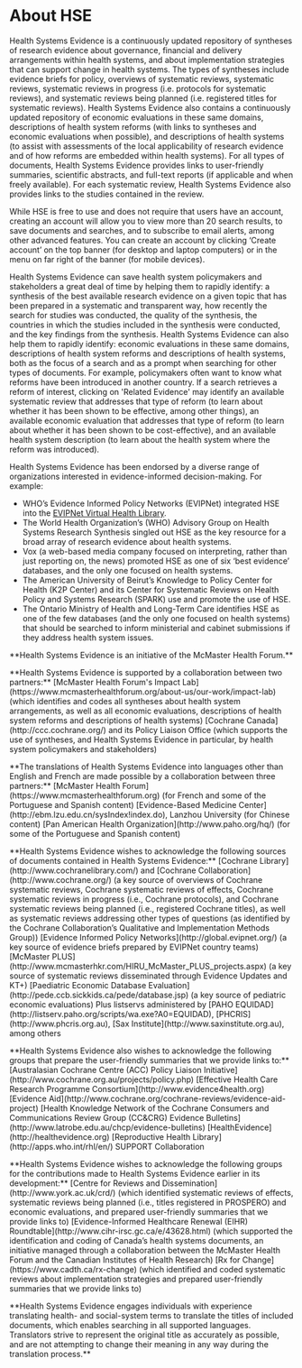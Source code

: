 # About HSE

Health Systems Evidence is a continuously updated repository of syntheses of research evidence about governance, financial and delivery arrangements within health systems, and about implementation strategies that can support change in health systems. The types of syntheses include evidence briefs for policy, overviews of systematic reviews, systematic reviews, systematic reviews in progress (i.e. protocols for systematic reviews), and systematic reviews being planned (i.e. registered titles for systematic reviews). Health Systems Evidence also contains a continuously updated repository of economic evaluations in these same domains, descriptions of health system reforms (with links to syntheses and economic evaluations when possible), and descriptions of health systems (to assist with assessments of the local applicability of research evidence and of how reforms are embedded within health systems). For all types of documents, Health Systems Evidence provides links to user-friendly summaries, scientific abstracts, and full-text reports (if applicable and when freely available). For each systematic review, Health Systems Evidence also provides links to the studies contained in the review.

While HSE is free to use and does not require that users have an account, creating an account will allow you to view more than 20 search results, to save documents and searches, and to subscribe to email alerts, among other advanced features. You can create an account by clicking ‘Create account’ on the top banner (for desktop and laptop computers) or in the menu on far right of the banner (for mobile devices).

Health Systems Evidence can save health system policymakers and stakeholders a great deal of time by helping them to rapidly identify: a synthesis of the best available research evidence on a given topic that has been prepared in a systematic and transparent way, how recently the search for studies was conducted, the quality of the synthesis, the countries in which the studies included in the synthesis were conducted, and the key findings from the synthesis. Health Systems Evidence can also help them to rapidly identify: economic evaluations in these same domains, descriptions of health system reforms and descriptions of health systems, both as the focus of a search and as a prompt when searching for other types of documents. For example, policymakers often want to know what reforms have been introduced in another country. If a search retrieves a reform of interest, clicking on 'Related Evidence' may identify an available systematic review that addresses that type of reform (to learn about whether it has been shown to be effective, among other things), an available economic evaluation that addresses that type of reform (to learn about whether it has been shown to be cost-effective), and an available health system description (to learn about the health system where the reform was introduced).

Health Systems Evidence has been endorsed by a diverse range of organizations interested in evidence-informed decision-making. For example:

* WHO’s Evidence Informed Policy Networks (EVIPNet) integrated HSE into the [EVIPNet Virtual Health Library](https://www.healthsystemsevidence.org/r.aspx?x=Ly2jSomWIBnaokThqtiuPAji8ZJSa1Zs62-q5cvh9ttCuwGLpfPWPCzjHLzORoc-Vn9TTCx8LoC0SoMWrplK_DkjTW7wtoSZXDJ2VGgUCGI|).
* The World Health Organization’s (WHO) Advisory Group on Health Systems Research Synthesis singled out HSE as the key resource for a broad array of research evidence about health systems.
* Vox (a web-based media company focused on interpreting, rather than just reporting on, the news) promoted HSE as one of six ‘best evidence’ databases, and the only one focused on health systems.
* The American University of Beirut’s Knowledge to Policy Center for Health (K2P Center) and its Center for Systematic Reviews on Health Policy and Systems Research (SPARK) use and promote the use of HSE.
* The Ontario Ministry of Health and Long-Term Care identifies HSE as one of the few databases (and the only one focused on health systems) that should be searched to inform ministerial and cabinet submissions if they address health system issues.

<footer>
  <p class="text-center">**Health Systems Evidence is an initiative of the McMaster Health Forum.**</p>
  <p class="text-center">**Health Systems Evidence is supported by a collaboration between two partners:**  
  [McMaster Health Forum's Impact Lab](https://www.mcmasterhealthforum.org/about-us/our-work/impact-lab) (which identifies and codes all syntheses about health system arrangements, as well as all economic evaluations, descriptions of health system reforms and descriptions of health systems)  
  [Cochrane Canada](http://ccc.cochrane.org/) and its Policy Liaison Office (which supports the use of syntheses, and Health Systems Evidence in particular, by health system policymakers and stakeholders)</p>

  <p class="text-center">**The translations of Health Systems Evidence into languages other than English and French are made possible by a collaboration between three partners:**  
  [McMaster Health Forum](https://www.mcmasterhealthforum.org) (for French and some of the Portuguese and Spanish content)  
  [Evidence-Based Medicine Center](http://ebm.lzu.edu.cn/sysIndex!index.do), Lanzhou University (for Chinese content)  
  [Pan American Health Organization](http://www.paho.org/hq/) (for some of the Portuguese and Spanish content)</p>

  <p class="text-center">**Health Systems Evidence wishes to acknowledge the following sources of documents contained in Health Systems Evidence:**  
  [Cochrane Library](http://www.cochranelibrary.com/) and [Cochrane Collaboration](http://www.cochrane.org/) (a key source of overviews of Cochrane systematic reviews, Cochrane systematic reviews of effects, Cochrane systematic reviews in progress (i.e., Cochrane protocols), and Cochrane systematic reviews being planned (i.e., registered Cochrane titles), as well as systematic reviews addressing other types of questions (as identified by the Cochrane Collaboration’s Qualitative and Implementation Methods Group))  
  [Evidence Informed Policy Networks](http://global.evipnet.org/) (a key source of evidence briefs prepared by EVIPNet country teams)  
  [McMaster PLUS](http://www.mcmasterhkr.com/HIRU_McMaster_PLUS_projects.aspx) (a key source of systematic reviews disseminated through Evidence Updates and KT+)  
  [Paediatric Economic Database Evaluation](http://pede.ccb.sickkids.ca/pede/database.jsp) (a key source of pediatric economic evaluations)  
  Plus listservs administered by [PAHO EQUIDAD](http://listserv.paho.org/scripts/wa.exe?A0=EQUIDAD), [PHCRIS](http://www.phcris.org.au), [Sax Institute](http://www.saxinstitute.org.au), among others</p>

  <p class="text-center">**Health Systems Evidence also wishes to acknowledge the following groups that prepare the user-friendly summaries that we provide links to:**  
  [Australasian Cochrane Centre (ACC) Policy Liaison Initiative](http://www.cochrane.org.au/projects/policy.php)  
  [Effective Health Care Research Programme Consortium](http://www.evidence4health.org)  
  [Evidence Aid](http://www.cochrane.org/cochrane-reviews/evidence-aid-project)  
  [Health Knowledge Network of the Cochrane Consumers and Communications Review Group (CC&CRG) Evidence Bulletins](http://www.latrobe.edu.au/chcp/evidence-bulletins)  
  [HealthEvidence](http://healthevidence.org)  
  [Reproductive Health Library](http://apps.who.int/rhl/en/)  
  SUPPORT Collaboration</p>

  <p>**Health Systems Evidence wishes to acknowledge the following groups for the contributions made to Health Systems Evidence earlier in its development:**  
  [Centre for Reviews and Dissemination](http://www.york.ac.uk/crd/)  
  (which identified systematic reviews of effects, systematic reviews being planned (i.e., titles registered in PROSPERO) and economic evaluations, and prepared user-friendly summaries that we provide links to)  
  [Evidence-Informed Healthcare Renewal (EIHR) Roundtable](http://www.cihr-irsc.gc.ca/e/43628.html)  
  (which supported the identification and coding of Canada’s health systems documents, an initiative managed through a collaboration between the McMaster Health Forum and the Canadian Institutes of Health Research)  
  [Rx for Change](https://www.cadth.ca/rx-change)  
  (which identified and coded systematic reviews about implementation strategies and prepared user-friendly summaries that we provide links to)
  </p>
  <p class="text-center">**Health Systems Evidence engages individuals with experience translating health- and social-system terms to translate the titles of included documents, which enables searching in all supported languages. Translators strive to represent the original title as accurately as possible, and are not attempting to change their meaning in any way during the translation process.**</p>
</footer>
